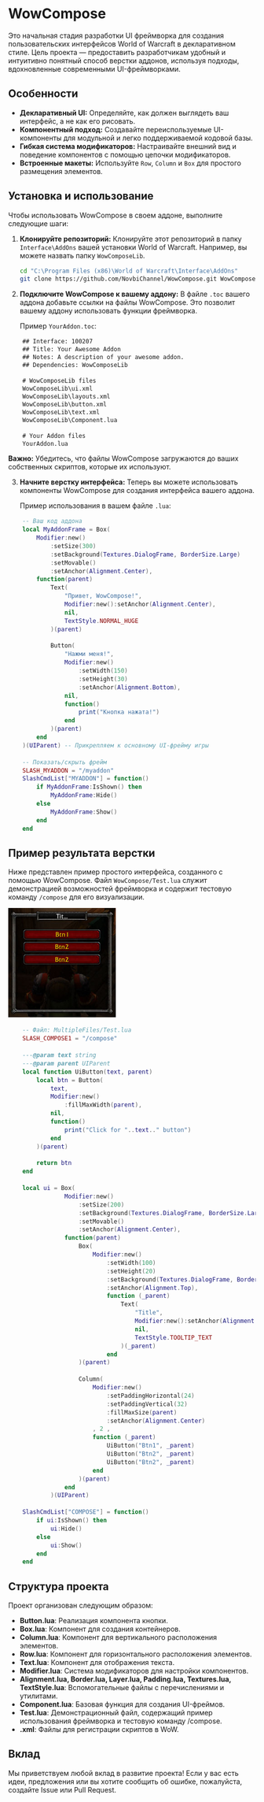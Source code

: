 # WowCompose

Это начальная стадия разработки UI фреймворка для создания пользовательских интерфейсов World of Warcraft в декларативном стиле. Цель проекта — предоставить разработчикам удобный и интуитивно понятный способ верстки аддонов, используя подходы, вдохновленные современными UI-фреймворками.

## Особенности

*   **Декларативный UI:** Определяйте, как должен выглядеть ваш интерфейс, а не как его рисовать.
*   **Компонентный подход:** Создавайте переиспользуемые UI-компоненты для модульной и легко поддерживаемой кодовой базы.
*   **Гибкая система модификаторов:** Настраивайте внешний вид и поведение компонентов с помощью цепочки модификаторов.
*   **Встроенные макеты:** Используйте `Row`, `Column` и `Box` для простого размещения элементов.

## Установка и использование

Чтобы использовать WowCompose в своем аддоне, выполните следующие шаги:

1.  **Клонируйте репозиторий:**
    Клонируйте этот репозиторий в папку `Interface\AddOns` вашей установки World of Warcraft. Например, вы можете назвать папку `WowComposeLib`.

    ```bash
    cd "C:\Program Files (x86)\World of Warcraft\Interface\AddOns"
    git clone https://github.com/NovbiChannel/WowCompose.git WowComposeLib
    ```

2.  **Подключите WowCompose к вашему аддону:**
    В файле `.toc` вашего аддона добавьте ссылки на файлы WowCompose. Это позволит вашему аддону использовать функции фреймворка.

    Пример `YourAddon.toc`:

```
    ## Interface: 100207
    ## Title: Your Awesome Addon
    ## Notes: A description of your awesome addon.
    ## Dependencies: WowComposeLib

    # WowComposeLib files
    WowComposeLib\ui.xml
    WowComposeLib\layouts.xml
    WowComposeLib\button.xml
    WowComposeLib\text.xml
    WowComposeLib\Component.lua

    # Your Addon files
    YourAddon.lua
```

**Важно:** Убедитесь, что файлы WowCompose загружаются до ваших собственных скриптов, которые их используют.

3.  **Начните верстку интерфейса:**
    Теперь вы можете использовать компоненты WowCompose для создания интерфейса вашего аддона.

    Пример использования в вашем файле `.lua`:

```lua
    -- Ваш код аддона
    local MyAddonFrame = Box(
        Modifier:new()
            :setSize(300)
            :setBackground(Textures.DialogFrame, BorderSize.Large)
            :setMovable()
            :setAnchor(Alignment.Center),
        function(parent)
            Text(
                "Привет, WowCompose!",
                Modifier:new():setAnchor(Alignment.Center),
                nil,
                TextStyle.NORMAL_HUGE
            )(parent)

            Button(
                "Нажми меня!",
                Modifier:new()
                    :setWidth(150)
                    :setHeight(30)
                    :setAnchor(Alignment.Bottom),
                nil,
                function()
                    print("Кнопка нажата!")
                end
            )(parent)
        end
    )(UIParent) -- Прикрепляем к основному UI-фрейму игры

    -- Показать/скрыть фрейм
    SLASH_MYADDON = "/myaddon"
    SlashCmdList["MYADDON"] = function()
        if MyAddonFrame:IsShown() then
            MyAddonFrame:Hide()
        else
            MyAddonFrame:Show()
        end
    end
```

## Пример результата верстки

Ниже представлен пример простого интерфейса, созданного с помощью WowCompose. Файл `WowCompose/Test.lua` служит демонстрацией возможностей фреймворка и содержит тестовую команду `/compose` для его визуализации.

![Скриншот интерфейса](screenshots/example_ui.png "Пример UI, созданного с WowCompose")

```lua
    -- Файл: MultipleFiles/Test.lua
    SLASH_COMPOSE1 = "/compose"

    ---@param text string
    ---@param parent UIParent
    local function UiButton(text, parent)
        local btn = Button(
            text,
            Modifier:new()
                :fillMaxWidth(parent),
            nil,
            function()
                print("Click for "..text.." button")
            end
        )(parent)

        return btn
    end

    local ui = Box(
                Modifier:new()
                    :setSize(200)
                    :setBackground(Textures.DialogFrame, BorderSize.Large)
                    :setMovable()
                    :setAnchor(Alignment.Center),
                function(parent)
                    Box(
                        Modifier:new()
                            :setWidth(100)
                            :setHeight(20)
                            :setBackground(Textures.DialogFrame, BorderSize.Medium)
                            :setAnchor(Alignment.Top),
                            function (_parent)
                                Text(
                                    "Title",
                                    Modifier:new():setAnchor(Alignment.Center),
                                    nil,
                                    TextStyle.TOOLTIP_TEXT
                                )(_parent)
                            end
                    )(parent)

                    Column(
                        Modifier:new()
                            :setPaddingHorizontal(24)
                            :setPaddingVertical(32)
                            :fillMaxSize(parent)
                            :setAnchor(Alignment.Center)
                        , 2 ,
                        function (_parent)
                            UiButton("Btn1", _parent)
                            UiButton("Btn2", _parent)
                            UiButton("Btn2", _parent)
                        end
                    )(parent)
                end
            )(UIParent)

    SlashCmdList["COMPOSE"] = function()
        if ui:IsShown() then
            ui:Hide()
        else
            ui:Show()
        end
    end
```
## Структура проекта

Проект организован следующим образом:

* **Button.lua**: Реализация компонента кнопки.
* **Box.lua**: Компонент для создания контейнеров.
* **Column.lua**: Компонент для вертикального расположения элементов.
* **Row.lua**: Компонент для горизонтального расположения элементов.
* **Text.lua**: Компонент для отображения текста.
* **Modifier.lua**: Система модификаторов для настройки компонентов.
* **Alignment.lua, Border.lua, Layer.lua, Padding.lua, Textures.lua, TextStyle.lua**: Вспомогательные файлы с перечислениями и утилитами.
* **Component.lua**: Базовая функция для создания UI-фреймов.
* **Test.lua**: Демонстрационный файл, содержащий пример использования фреймворка и тестовую команду /compose.
* **.xml**: Файлы для регистрации скриптов в WoW.

## Вклад

Мы приветствуем любой вклад в развитие проекта! Если у вас есть идеи, предложения или вы хотите сообщить об ошибке, пожалуйста, создайте Issue или Pull Request.  
